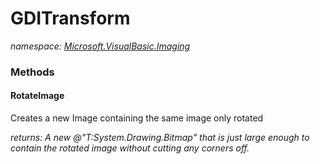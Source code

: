 ﻿
# GDITransform
_namespace: [Microsoft.VisualBasic.Imaging](N-Microsoft.VisualBasic.Imaging.md)_



### Methods

#### RotateImage
Creates a new Image containing the same image only rotated

_returns: A new @"T:System.Drawing.Bitmap" that is just large enough
 to contain the rotated image without cutting any corners off._



